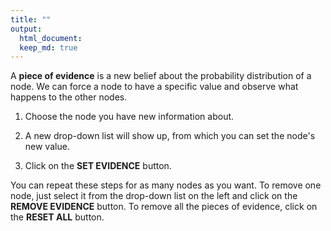 ```yaml
---
title: ""
output:
  html_document: 
  keep_md: true
---
```




A **piece of evidence** is a new belief about the probability distribution of a node. 
We can force a node to have a specific value and observe what happens to the other nodes.

 1. Choose the node you have new information about. 
 
 2. A new drop-down list will show up, from which you can set the node's new value.
 
 3. Click on the **SET EVIDENCE** button.
             
            
You can repeat these steps for as many nodes as you want. To remove one node, just select
it from the drop-down list on the left and click on the **REMOVE EVIDENCE** button. 
To remove all the pieces of evidence, click on the **RESET ALL** button.
                     
